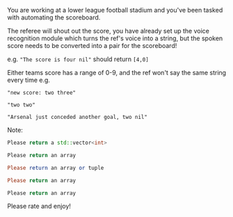 You are working at a lower league football stadium and you've been tasked with automating the scoreboard.

The referee will shout out the score, you have already set up the voice recognition module which turns the ref's voice into a string, but the spoken score needs to be converted into a pair for the scoreboard!

e.g. `"The score is four nil"` should return `[4,0]`

Either teams score has a range of 0-9, and the ref won't say the same string every time e.g. 
      
    "new score: two three"
      
    "two two"
      
    "Arsenal just conceded another goal, two nil"
    
Note:
```cpp
Please return a std::vector<int>
```
```python
Please return an array
```
```haskell
Please return an array or tuple
```
```ruby
Please return an array
```
```javascript
Please return an array
```

Please rate and enjoy!